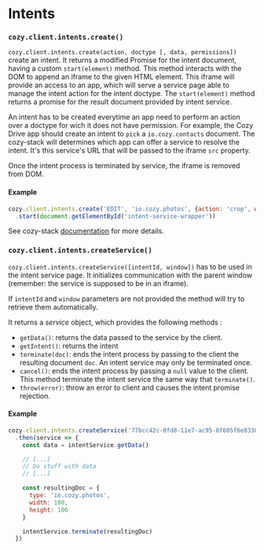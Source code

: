 # Intents

### `cozy.client.intents.create()`

`cozy.client.intents.create(action, doctype [, data, permissions])` create an intent. It returns a modified Promise for the intent document, having a custom `start(element)` method. This method interacts with the DOM to append an iframe to the given HTML element. This iframe will provide an access to an app, which will serve a service page able to manage the intent action for the intent doctype. The `start(element)` method returns a promise for the result document provided by intent service.

An intent has to be created everytime an app need to perform an action over a doctype for wich it does not have permission. For example, the Cozy Drive app should create an intent to `pick` a `io.cozy.contacts` document. The cozy-stack will determines which app can offer a service to resolve the intent. It's this service's URL that will be passed to the iframe `src` property.

Once the intent process is terminated by service, the iframe is removed from DOM.

#### Example
```js
cozy.client.intents.create('EDIT', 'io.cozy.photos', {action: 'crop', width: 100, height: 100})
  .start(document.getElementById('intent-service-wrapper'))
```

See cozy-stack [documentation](https://cozy.github.io/cozy-stack/intents.html) for more details.

### `cozy.client.intents.createService()`

`cozy.client.intents.createService([intentId, window])` has to be used in the intent service page. It initializes communication with the parent window (remember: the service is supposed to be in an iframe).

If `intentId` and `window` parameters are not provided the method will try to retrieve them automatically.

It returns a *service* object, which provides the following methods :
 * `getData()`: returns the data passed to the service by the client.
 * `getIntent()`: returns the intent
 * `terminate(doc)`: ends the intent process by passing to the client the resulting document `doc`. An intent service may only be terminated once.
 * `cancel()`: ends the intent process by passing a `null` value to the client. This method terminate the intent service the same way that `terminate()`.
 * `throw(error)`: throw an error to client and causes the intent promise rejection.

#### Example
```js
cozy.client.intents.createService('77bcc42c-0fd8-11e7-ac95-8f605f6e8338', window)
  .then(service => {
    const data = intentService.getData()

    // [...]
    // Do stuff with data
    // [...]

    const resultingDoc = {
      type: 'io.cozy.photos',
      width: 100,
      height: 100
    }

    intentService.terminate(resultingDoc)
  })
```

